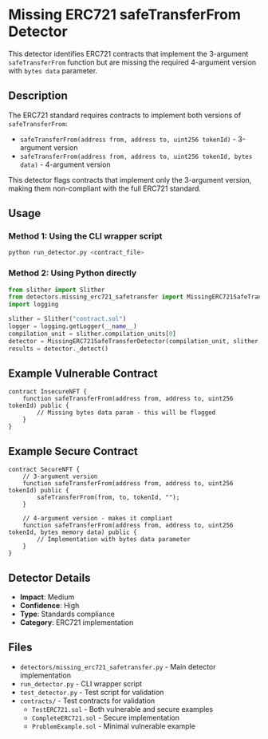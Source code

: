 # Missing ERC721 safeTransferFrom Detector

This detector identifies ERC721 contracts that implement the 3-argument `safeTransferFrom` function but are missing the required 4-argument version with `bytes data` parameter.

## Description

The ERC721 standard requires contracts to implement both versions of `safeTransferFrom`:
- `safeTransferFrom(address from, address to, uint256 tokenId)` - 3-argument version
- `safeTransferFrom(address from, address to, uint256 tokenId, bytes data)` - 4-argument version

This detector flags contracts that implement only the 3-argument version, making them non-compliant with the full ERC721 standard.

## Usage

### Method 1: Using the CLI wrapper script
```bash
python run_detector.py <contract_file>
```

### Method 2: Using Python directly
```python
from slither import Slither
from detectors.missing_erc721_safetransfer import MissingERC721SafeTransferDetector
import logging

slither = Slither("contract.sol")
logger = logging.getLogger(__name__)
compilation_unit = slither.compilation_units[0]
detector = MissingERC721SafeTransferDetector(compilation_unit, slither, logger)
results = detector._detect()
```

## Example Vulnerable Contract

```solidity
contract InsecureNFT {
    function safeTransferFrom(address from, address to, uint256 tokenId) public {
        // Missing bytes data param - this will be flagged
    }
}
```

## Example Secure Contract

```solidity
contract SecureNFT {
    // 3-argument version
    function safeTransferFrom(address from, address to, uint256 tokenId) public {
        safeTransferFrom(from, to, tokenId, "");
    }

    // 4-argument version - makes it compliant
    function safeTransferFrom(address from, address to, uint256 tokenId, bytes memory data) public {
        // Implementation with bytes data parameter
    }
}
```

## Detector Details

- **Impact**: Medium
- **Confidence**: High
- **Type**: Standards compliance
- **Category**: ERC721 implementation

## Files

- `detectors/missing_erc721_safetransfer.py` - Main detector implementation
- `run_detector.py` - CLI wrapper script
- `test_detector.py` - Test script for validation
- `contracts/` - Test contracts for validation
  - `TestERC721.sol` - Both vulnerable and secure examples
  - `CompleteERC721.sol` - Secure implementation
  - `ProblemExample.sol` - Minimal vulnerable example